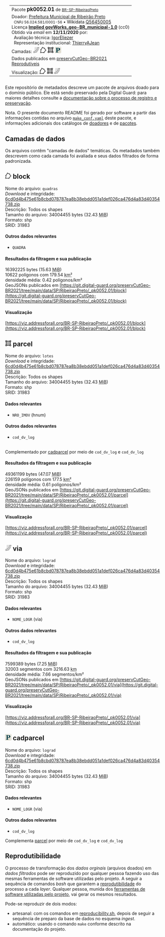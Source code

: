 <aside>
<table align="right" style="padding: 1em">
<tr><td>Pacote <big><b>pk0052.01</b></big> de <small><a target="_afacodes" title="Jurisdição" href="https://afa.codes/BR-SP-RibeiraoPreto">BR-SP-RibeiraoPreto</a></small>
</td></tr>
<tr><td>
Doador: <a rel="external" target="_doador" href="https://www.ribeiraopreto.sp.gov.br/portal/">Prefeitura Municipal de Ribeirão Preto</a>
<br/>&nbsp; <small>CNPJ 56.024.581/0001-56</small> • Wikidata <a rel="external" target="_doador" title="link descritor Wikidata do doador" href="https://www.wikidata.org/wiki/Q56450005">Q56450005</a></small><br/>
Licença <a rel="external" target="_doador" href="https://git.digital-guard.org/licenses/blob/master/reports/implied-govWorks_geo-BR_municipal-v1.md"><b>Implied govWorks_geo-BR_municipal-1.0</b></a> (cc0)<br/>
Obtido via <i>email</i> em <b>12/11/2020</b> por:
<br/>&nbsp; Avaliação técnica: <a rel="external" target="_gitPerson" title="usuário Git" href="https://github.com/IgorEliezer">IgorEliezer</a>
<br/>&nbsp; Representação institucional: <a rel="external" target="_gitPerson" title="usuário Git" href="https://github.com/ThierryAJean">ThierryAJean</a><br/>
</td></tr>
<tr><td>Camadas: <a title="via" href="#-via"><img src="https://raw.githubusercontent.com/digital-guard/preserv/main/docs/assets/layerIcon-via.png" alt="via" width="20"/></a> <a title="block" href="#-block"><img src="https://raw.githubusercontent.com/digital-guard/preserv/main/docs/assets/layerIcon-block.png" alt="block" width="20"/></a> <a title="parcel" href="#-parcel"><img src="https://raw.githubusercontent.com/digital-guard/preserv/main/docs/assets/layerIcon-parcel.png" alt="parcel" width="20"/></a> <a title="cadparcel" href="#-cadparcel"><img src="https://raw.githubusercontent.com/digital-guard/preserv/main/docs/assets/layerIcon-cadparcel.png" alt="cadparcel" width="20"/></a> </td></tr>
<tr><td>Dados publicados em <a href="https://git.digital-guard.org/preservCutGeo-BR2021/tree/main/data/SP/RibeiraoPreto/_pk0052.01">preservCutGeo-BR2021</a><br/><a href="#reprodutibilidade">Reprodutíveis</a></td></tr>
<tr><td>Visualização: <a title="block" href="https://viz.addressforall.org/BR-SP-RibeiraoPreto/_pk0052.01/block"><img src="https://raw.githubusercontent.com/digital-guard/preserv/main/docs/assets/layerIcon-block.png" alt="block" width="20"/></a> <a title="parcel" href="https://viz.addressforall.org/BR-SP-RibeiraoPreto/_pk0052.01/parcel"><img src="https://raw.githubusercontent.com/digital-guard/preserv/main/docs/assets/layerIcon-parcel.png" alt="parcel" width="20"/></a> <a title="via" href="https://viz.addressforall.org/BR-SP-RibeiraoPreto/_pk0052.01/via"><img src="https://raw.githubusercontent.com/digital-guard/preserv/main/docs/assets/layerIcon-via.png" alt="via" width="20"/></a> </td></tr>
</table>
</aside>

<section>

Este repositório de metadados descreve um pacote de arquivos doado para o domínio público. Ele está sendo preservado pela Digital Guard: para maiores detalhes consulte a [documentação sobre o processo de registro e preservação](https://wiki.addressforall.org/doc/Documentação_Digital-guard).

Nota. O presente documento README foi gerado por software a partir das informações contidas no arquivo [`make_conf.yaml`](https://git.digital-guard.org/preserv-BR/blob/main/data/SP/RibeiraoPreto/_pk0052.01/make_conf.yaml) deste pacote, e informações adicionais dos catálogos de [doadores](https://git.digital-guard.org/preserv-BR/blob/main/data/donor.csv) e de [pacotes](https://git.digital-guard.org/preserv-BR/blob/main/data/donatedPack.csv).

# Camadas de dados

Os arquivos contêm "camadas de dados" temáticas. Os metadados também descrevem como cada camada foi avaliada e seus dados filtrados de forma padronizada.

## <img src="https://raw.githubusercontent.com/digital-guard/preserv/main/docs/assets/layerIcon-block.png" alt="block" width="20"/> block

Nome do arquivo: `quadras`<br/>*Download* e integridade: [6cd0d4b475e61b8cbd078787ea8b38ebdd051a1def026ca476d4a83d40354738.zip](http://dl.digital-guard.org/6cd0d4b475e61b8cbd078787ea8b38ebdd051a1def026ca476d4a83d40354738.zip)<br/>Descrição: Todos os shapes<br/>Tamanho do arquivo: 34004455 bytes (32.43 <abbr title="mebibyte">MiB</abbr>)<br/>Formato: shp<br/>SRID: 31983

#### Outros dados relevantes
* `QUADRA`

#### Resultados da filtragem e sua publicação
16392225 bytes (15.63 <abbr title="mebibyte">MiB</abbr>)<br/>10622 polígonos com 179.54 <abbr title="quilômetros quadrados">km²</abbr><br/>densidade média: 0.42 polígonos/km²<br/>GeoJSONs publicados em [https://git.digital-guard.org/preservCutGeo-BR2021/tree/main/data/SP/RibeiraoPreto/_pk0052.01/block](https://git.digital-guard.org/preservCutGeo-BR2021/tree/main/data/SP/RibeiraoPreto/_pk0052.01/block)

#### Visualização
[https://viz.addressforall.org/BR-SP-RibeiraoPreto/_pk0052.01/block](https://viz.addressforall.org/BR-SP-RibeiraoPreto/_pk0052.01/block)
## <img src="https://raw.githubusercontent.com/digital-guard/preserv/main/docs/assets/layerIcon-parcel.png" alt="parcel" width="20"/> parcel

Nome do arquivo: `lotes`<br/>*Download* e integridade: [6cd0d4b475e61b8cbd078787ea8b38ebdd051a1def026ca476d4a83d40354738.zip](http://dl.digital-guard.org/6cd0d4b475e61b8cbd078787ea8b38ebdd051a1def026ca476d4a83d40354738.zip)<br/>Descrição: Todos os shapes<br/>Tamanho do arquivo: 34004455 bytes (32.43 <abbr title="mebibyte">MiB</abbr>)<br/>Formato: shp<br/>SRID: 31983

#### Dados relevantes
* `NRO_IMOV` (hnum)

#### Outros dados relevantes
* `cod_dv_log`

<br/>Complementado por [cadparcel](#-cadparcel) por meio de `cod_dv_log` e `cod_dv_log`

#### Resultados da filtragem e sua publicação
49361199 bytes (47.07 <abbr title="mebibyte">MiB</abbr>)<br/>226159 polígonos com 177.5 <abbr title="quilômetros quadrados">km²</abbr><br/>densidade média: 0.61 polígonos/km²<br/>GeoJSONs publicados em [https://git.digital-guard.org/preservCutGeo-BR2021/tree/main/data/SP/RibeiraoPreto/_pk0052.01/parcel](https://git.digital-guard.org/preservCutGeo-BR2021/tree/main/data/SP/RibeiraoPreto/_pk0052.01/parcel)

#### Visualização
[https://viz.addressforall.org/BR-SP-RibeiraoPreto/_pk0052.01/parcel](https://viz.addressforall.org/BR-SP-RibeiraoPreto/_pk0052.01/parcel)
## <img src="https://raw.githubusercontent.com/digital-guard/preserv/main/docs/assets/layerIcon-via.png" alt="via" width="20"/> via

Nome do arquivo: `lograd`<br/>*Download* e integridade: [6cd0d4b475e61b8cbd078787ea8b38ebdd051a1def026ca476d4a83d40354738.zip](http://dl.digital-guard.org/6cd0d4b475e61b8cbd078787ea8b38ebdd051a1def026ca476d4a83d40354738.zip)<br/>Descrição: Todos os shapes<br/>Tamanho do arquivo: 34004455 bytes (32.43 <abbr title="mebibyte">MiB</abbr>)<br/>Formato: shp<br/>SRID: 31983

#### Dados relevantes
* `NOME_LOGR` (via)

#### Outros dados relevantes
* `cod_dv_log`

#### Resultados da filtragem e sua publicação
7599389 bytes (7.25 <abbr title="mebibyte">MiB</abbr>)<br/>32003 segmentos com 3216.63 <abbr title="quilômetros">km</abbr><br/>densidade média: 7.66 segmentos/km²<br/>GeoJSONs publicados em [https://git.digital-guard.org/preservCutGeo-BR2021/tree/main/data/SP/RibeiraoPreto/_pk0052.01/via](https://git.digital-guard.org/preservCutGeo-BR2021/tree/main/data/SP/RibeiraoPreto/_pk0052.01/via)

#### Visualização
[https://viz.addressforall.org/BR-SP-RibeiraoPreto/_pk0052.01/via](https://viz.addressforall.org/BR-SP-RibeiraoPreto/_pk0052.01/via)
## <img src="https://raw.githubusercontent.com/digital-guard/preserv/main/docs/assets/layerIcon-cadparcel.png" alt="cadparcel" width="20"/> cadparcel

Nome do arquivo: `lograd`<br/>*Download* e integridade: [6cd0d4b475e61b8cbd078787ea8b38ebdd051a1def026ca476d4a83d40354738.zip](http://dl.digital-guard.org/6cd0d4b475e61b8cbd078787ea8b38ebdd051a1def026ca476d4a83d40354738.zip)<br/>Descrição: Todos os shapes<br/>Tamanho do arquivo: 34004455 bytes (32.43 <abbr title="mebibyte">MiB</abbr>)<br/>Formato: shp<br/>SRID: 31983

#### Dados relevantes
* `NOME_LOGR` (via)

#### Outros dados relevantes
* `cod_dv_log`

Complementa [parcel](#-parcel) por meio de `cod_dv_log` e `cod_dv_log`

</section>
<section>

# Reprodutibilidade

O processo de transformação dos *dados orginais* (arquivos doados) em *dados filtrados* pode ser reproduzido por qualquer pessoa fazendo uso das mesmas ferramentas de software utilizadas pelo projeto. A seguir a sequência de comandos *bash* que garantem a [reprodutibilidade](https://en.wikipedia.org/wiki/Reproducibility) do processo a cada *layer*. Qualquer pessoa, munida dos [ferramentas de software utilizadas pelo projeto](https://git.AddressForAll.org/suporte/blob/master/docs/pt/infra.md#ambientes-e-ferramentas-de-uso-geral), vai gerar os mesmos resultados.

Pode-se reproduzir de dois modos:
* artesanal: com os comandos em [reproducibility.sh](https://git.digital-guard.org/preserv-BR/blob/main/data/SP/RibeiraoPreto/_pk0052.01/reproducibility.sh), depois de seguir a sequência de preparo da base de dados no esquema *ingest*.
* automático: usando o comando `make` conforme descrito na documentação do projeto.

</section>

